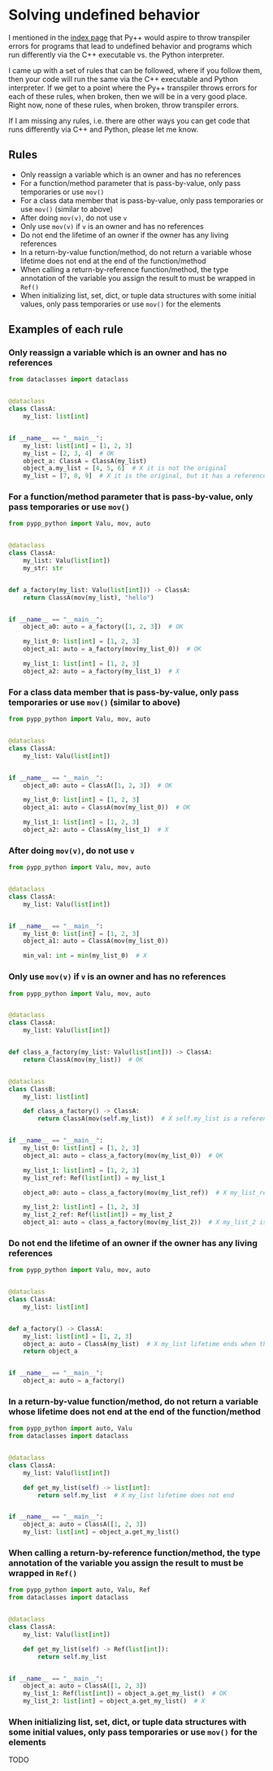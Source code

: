 # Solving undefined behavior

I mentioned in the [index page](../index.md) that Py++ would aspire to throw transpiler errors for programs that lead to undefined behavior and programs which run differently via the C++ executable vs. the Python interpreter.

I came up with a set of rules that can be followed, where if you follow them, then your code will run the same via the C++ executable and Python interpreter. If we get to a point where the Py++ transpiler throws errors for each of these rules, when broken, then we will be in a very good place. Right now, none of these rules, when broken, throw transpiler errors.

If I am missing any rules, i.e. there are other ways you can get code that runs differently via C++ and Python, please let me know.

## Rules

- Only reassign a variable which is an owner and has no references
- For a function/method parameter that is pass-by-value, only pass temporaries or use `mov()`
- For a class data member that is pass-by-value, only pass temporaries or use `mov()` (similar to above)
- After doing `mov(v)`, do not use `v`
- Only use `mov(v)` if `v` is an owner and has no references
- Do not end the lifetime of an owner if the owner has any living references 
- In a return-by-value function/method, do not return a variable whose lifetime does not end at the end of the function/method
- When calling a return-by-reference function/method, the type annotation of the variable you assign the result to must be wrapped in `Ref()`
- When initializing list, set, dict, or tuple data structures with some initial values, only pass temporaries or use `mov()` for the elements


## Examples of each rule

### Only reassign a variable which is an owner and has no references

```python
from dataclasses import dataclass


@dataclass
class ClassA:
    my_list: list[int]


if __name__ == "__main__":
    my_list: list[int] = [1, 2, 3]
    my_list = [2, 3, 4]  # OK
    object_a: ClassA = ClassA(my_list)
    object_a.my_list = [4, 5, 6]  # X it is not the original
    my_list = [7, 8, 9]  # X it is the original, but it has a reference
```

### For a function/method parameter that is pass-by-value, only pass temporaries or use `mov()`

```python
from pypp_python import Valu, mov, auto


@dataclass
class ClassA:
    my_list: Valu(list[int])
    my_str: str


def a_factory(my_list: Valu(list[int])) -> ClassA:
    return ClassA(mov(my_list), "hello")


if __name__ == "__main__":
    object_a0: auto = a_factory([1, 2, 3])  # OK

    my_list_0: list[int] = [1, 2, 3]
    object_a1: auto = a_factory(mov(my_list_0))  # OK

    my_list_1: list[int] = [1, 2, 3]
    object_a2: auto = a_factory(my_list_1)  # X
```

### For a class data member that is pass-by-value, only pass temporaries or use `mov()` (similar to above)

```python
from pypp_python import Valu, mov, auto


@dataclass
class ClassA:
    my_list: Valu(list[int])


if __name__ == "__main__":
    object_a0: auto = ClassA([1, 2, 3])  # OK

    my_list_0: list[int] = [1, 2, 3]
    object_a1: auto = ClassA(mov(my_list_0))  # OK

    my_list_1: list[int] = [1, 2, 3]
    object_a2: auto = ClassA(my_list_1)  # X
```

### After doing `mov(v)`, do not use `v`

```python
from pypp_python import Valu, mov, auto


@dataclass
class ClassA:
    my_list: Valu(list[int])


if __name__ == "__main__":
    my_list_0: list[int] = [1, 2, 3]
    object_a1: auto = ClassA(mov(my_list_0))

    min_val: int = min(my_list_0)  # X
```

### Only use `mov(v)` if `v` is an owner and has no references

```python
from pypp_python import Valu, mov, auto


@dataclass
class ClassA:
    my_list: Valu(list[int])


def class_a_factory(my_list: Valu(list[int])) -> ClassA:
    return ClassA(mov(my_list))  # OK


@dataclass
class ClassB:
    my_list: list[int]

    def class_a_factory() -> ClassA:
        return ClassA(mov(self.my_list))  # X self.my_list is a reference


if __name__ == "__main__":
    my_list_0: list[int] = [1, 2, 3]
    object_a1: auto = class_a_factory(mov(my_list_0))  # OK

    my_list_1: list[int] = [1, 2, 3]
    my_list_ref: Ref(list[int]) = my_list_1

    object_a0: auto = class_a_factory(mov(my_list_ref))  # X my_list_ref is a reference

    my_list_2: list[int] = [1, 2, 3]
    my_list_2_ref: Ref(list[int]) = my_list_2
    object_a1: auto = class_a_factory(mov(my_list_2))  # X my_list_2 is the original, but it has a reference
```

### Do not end the lifetime of an owner if the owner has any living references 

```python
from pypp_python import Valu, mov, auto


@dataclass
class ClassA:
    my_list: list[int]


def a_factory() -> ClassA:
    my_list: list[int] = [1, 2, 3]
    object_a: auto = ClassA(my_list)  # X my_list lifetime ends when this function returns
    return object_a


if __name__ == "__main__":
    object_a: auto = a_factory()
```

### In a return-by-value function/method, do not return a variable whose lifetime does not end at the end of the function/method

```python
from pypp_python import auto, Valu
from dataclasses import dataclass


@dataclass
class ClassA:
    my_list: Valu(list[int])

    def get_my_list(self) -> list[int]:
        return self.my_list  # X my_list lifetime does not end


if __name__ == "__main__":
    object_a: auto = ClassA([1, 2, 3])
    my_list: list[int] = object_a.get_my_list()
```

### When calling a return-by-reference function/method, the type annotation of the variable you assign the result to must be wrapped in `Ref()`


```python
from pypp_python import auto, Valu, Ref
from dataclasses import dataclass


@dataclass
class ClassA:
    my_list: Valu(list[int])

    def get_my_list(self) -> Ref(list[int]):
        return self.my_list


if __name__ == "__main__":
    object_a: auto = ClassA([1, 2, 3])
    my_list_1: Ref(list[int]) = object_a.get_my_list()  # OK
    my_list_2: list[int] = object_a.get_my_list()  # X
```

### When initializing list, set, dict, or tuple data structures with some initial values, only pass temporaries or use `mov()` for the elements

TODO
